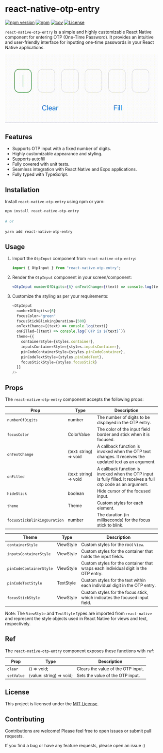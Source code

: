 # react-native-otp-entry

[![npm version](https://badge.fury.io/js/react-native-otp-entry.svg?&kill_cache=1)](https://badge.fury.io/js/react-native-otp-entry)
[![npm](https://img.shields.io/npm/dm/react-native-otp-entry.svg?&kill_cache=1)]()
[![cov](https://anday013.github.io/react-native-otp-entry/badges/coverage.svg?&kill_cache=1)](https://github.com/anday013/react-native-otp-entry/actions)
[![License](https://img.shields.io/badge/license-MIT-blue.svg?&kill_cache=1)](https://github.com/your-username/react-native-otp-entry/blob/main/LICENSE)

`react-native-otp-entry` is a simple and highly customizable React Native component for entering OTP (One-Time Password). It provides an intuitive and user-friendly interface for inputting one-time passwords in your React Native applications.

![Demo](otp_demo.gif)

## Features

- Supports OTP input with a fixed number of digits.
- Highly customizable appearance and styling.
- Supports autofill
- Fully covered with unit tests.
- Seamless integration with React Native and Expo applications.
- Fully typed with TypeScript.

## Installation

Install `react-native-otp-entry` using npm or yarn:

```bash
npm install react-native-otp-entry

# or

yarn add react-native-otp-entry
```

## Usage

1. Import the `OtpInput` component from `react-native-otp-entry`:

   ```javascript
   import { OtpInput } from "react-native-otp-entry";
   ```

2. Render the `OtpInput` component in your screen/component:

   ```jsx
   <OtpInput numberOfDigits={6} onTextChange={(text) => console.log(text)} />
   ```

3. Customize the styling as per your requirements:

   ```javascript
   <OtpInput
     numberOfDigits={6}
     focusColor="green"
     focusStickBlinkingDuration={500}
     onTextChange={(text) => console.log(text)}
     onFilled={(text) => console.log(`OTP is ${text}`)}
     theme={{
       containerStyle={styles.container},
       inputsContainerStyle={styles.inputsContainer},
       pinCodeContainerStyle={styles.pinCodeContainer},
       pinCodeTextStyle={styles.pinCodeText},
       focusStickStyle={styles.focusStick}
     }}
   />
   ```

## Props

The `react-native-otp-entry` component accepts the following props:

| Prop                         | Type                   | Description                                                                                                    |
| ---------------------------- | ---------------------- | -------------------------------------------------------------------------------------------------------------- |
| `numberOfDigits`             | number                 | The number of digits to be displayed in the OTP entry.                                                         |
| `focusColor`                 | ColorValue             | The color of the input field border and stick when it is focused.                                              |
| `onTextChange`               | (text: string) => void | A callback function is invoked when the OTP text changes. It receives the updated text as an argument.         |
| `onFilled`                   | (text: string) => void | A callback function is invoked when the OTP input is fully filled. It receives a full otp code as an argument. |
| `hideStick`                  | boolean                | Hide cursor of the focused input.                                                                              |
| `theme`                      | Theme                  | Custom styles for each element.                                                                                |
| `focusStickBlinkingDuration` | number                 | The duration (in milliseconds) for the focus stick to blink.                                                   |

| Theme                   | Type      | Description                                                                        |
| ----------------------- | --------- | ---------------------------------------------------------------------------------- |
| `containerStyle`        | ViewStyle | Custom styles for the root `View`.                                                 |
| `inputsContainerStyle`  | ViewStyle | Custom styles for the container that holds the input fields.                       |
| `pinCodeContainerStyle` | ViewStyle | Custom styles for the container that wraps each individual digit in the OTP entry. |
| `pinCodeTextStyle`      | TextStyle | Custom styles for the text within each individual digit in the OTP entry.          |
| `focusStickStyle`       | ViewStyle | Custom styles for the focus stick, which indicates the focused input field.        |

Note: The `ViewStyle` and `TextStyle` types are imported from `react-native` and represent the style objects used in React Native for views and text, respectively.

## Ref

The `react-native-otp-entry` component exposes these functions with `ref`:

| Prop       | Type                     | Description                        |
| ---------- | ------------------------ | ---------------------------------- |
| `clear`    | () => void;              | Clears the value of the OTP input. |
| `setValue` | (value: string) => void; | Sets the value of the OTP input.   |

## License

This project is licensed under the [MIT License](https://github.com/your-username/react-native-otp-entry/blob/main/LICENSE).

## Contributing

Contributions are welcome! Please feel free to open issues or submit pull requests.

If you find a bug or have any feature requests, please open an issue :)
